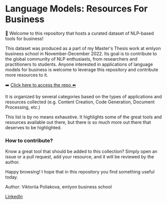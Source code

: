 # Language Models: Resources For Business
👋 Welcome to this repository that hosts a curated dataset of NLP-based tools for business!

This dataset was produced as a part of my Master's Thesis work at emlyon business school in November-December 2022. Its goal is to contribute to the global community of NLP enthusiasts, from researchers and practitioners to students. Anyone interested in applications of language models for business is welcome to leverage this repository and contribute more resources to it.

➡️ [Click here to access the repo ⬅️](https://github.com/viktoriiapoliakova/Language-Models-Resources-For-Business/blob/main/repository-of-resources.md)

It is organized by several categories based on the types of applications and resources collected (e.g. Content Creation, Code Generation, Document Processing, etc.) 

This list is by no means exhaustive. It highlights some of the great tools and resources available out there, but there is so much more out there that deserves to be highlighted.

### How to contribute?

Know a great tool that should be added to this collection? Simply open an issue or a pull request, add your resource, and it will be reviewed by the author.


Happy browsing! I hope that in this repository you find something useful today.

Author: Viktoriia Poliakova, emlyon business school

[LinkedIn](https://www.linkedin.com/in/viktoriia-poliakova/)
